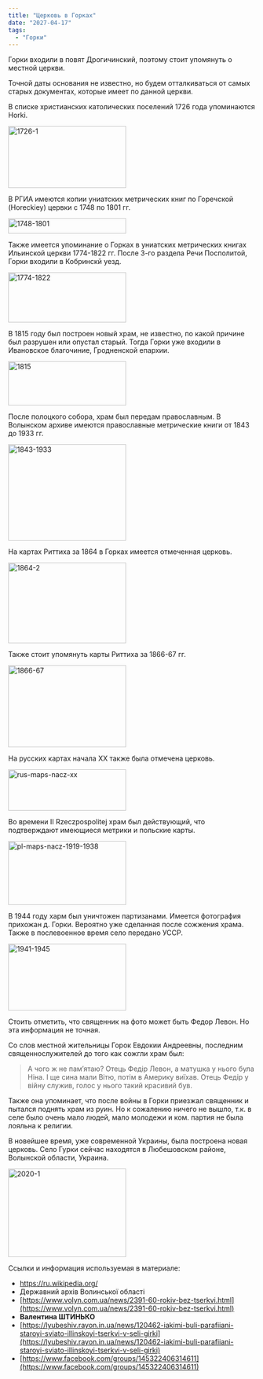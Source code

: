 ```yaml
---
title: "Церковь в Горках"
date: "2027-04-17"
tags: 
  - "Горки"
---
```


Горки входили в повят Дрогичинский, поэтому стоит упомянуть о местной церкви.

Точной даты основания не известно, но будем отталкиваться от самых старых документах, которые имеет по данной церкви.

В списке христианских католических поселений 1726 года упоминаются Horki.

<a data-flickr-embed="true" href="https://www.flickr.com/photos/98644112@N04/53659908563/in/dateposted-public/" title="1726-1"><img src="https://live.staticflickr.com/65535/53659908563_bc6c9d2568_m.jpg" width="240" height="126" alt="1726-1"/></a><script async src="//embedr.flickr.com/assets/client-code.js" charset="utf-8"></script>

В РГИА имеются копии униатских метрических книг по Горечской (Horeckiey) цервки с 1748 по 1801 гг.

<a data-flickr-embed="true" href="https://www.flickr.com/photos/98644112@N04/53660042179/in/dateposted-public/" title="1748-1801"><img src="https://live.staticflickr.com/65535/53660042179_f110eceb73_m.jpg" width="240" height="31" alt="1748-1801"/></a><script async src="//embedr.flickr.com/assets/client-code.js" charset="utf-8"></script>

Также имеется упоминание о Горках в униатских метрических книгах Ильинской церкви 1774-1822 гг. После 3-го раздела Речи Посполитой, Горки входили в Кобринскй уезд.

<a data-flickr-embed="true" href="https://www.flickr.com/photos/98644112@N04/53660042289/in/dateposted-public/" title="1774-1822"><img src="https://live.staticflickr.com/65535/53660042289_c5633cbc60_m.jpg" width="240" height="102" alt="1774-1822"/></a><script async src="//embedr.flickr.com/assets/client-code.js" charset="utf-8"></script>

В 1815 году был построен новый храм, не известно, по какой причине был разрушен или опустал старый. Тогда Горки уже входили в Ивановское благочиние, Гродненской епархии.

<a data-flickr-embed="true" href="https://www.flickr.com/photos/98644112@N04/53658821652/in/dateposted-public/" title="1815"><img src="https://live.staticflickr.com/65535/53658821652_247daedd55_m.jpg" width="240" height="90" alt="1815"/></a><script async src="//embedr.flickr.com/assets/client-code.js" charset="utf-8"></script>

После полоцкого собора, храм был передам православным. В Волынском архиве имеются православные метрические книги от 1843 до 1933 гг.

<a data-flickr-embed="true" href="https://www.flickr.com/photos/98644112@N04/53659909098/in/dateposted-public/" title="1843-1933"><img src="https://live.staticflickr.com/65535/53659909098_21d5ea05e5_m.jpg" width="240" height="196" alt="1843-1933"/></a><script async src="//embedr.flickr.com/assets/client-code.js" charset="utf-8"></script>

На картах Риттиха за 1864 в Горках имеется отмеченная церковь.

<a data-flickr-embed="true" href="https://www.flickr.com/photos/98644112@N04/53659909243/in/dateposted-public/" title="1864-2"><img src="https://live.staticflickr.com/65535/53659909243_b6501a62df_m.jpg" width="240" height="164" alt="1864-2"/></a><script async src="//embedr.flickr.com/assets/client-code.js" charset="utf-8"></script>

Также стоит упомянуть карты Риттиха за 1866-67 гг.

<a data-flickr-embed="true" href="https://www.flickr.com/photos/98644112@N04/53658822157/in/dateposted-public/" title="1866-67"><img src="https://live.staticflickr.com/65535/53658822157_bfbb205aa4_m.jpg" width="240" height="167" alt="1866-67"/></a><script async src="//embedr.flickr.com/assets/client-code.js" charset="utf-8"></script>

На русских картах начала XX также была отмечена церковь.

<a data-flickr-embed="true" href="https://www.flickr.com/photos/98644112@N04/53659909683/in/dateposted-public/" title="rus-maps-nacz-xx"><img src="https://live.staticflickr.com/65535/53659909683_927b756bd1_m.jpg" width="240" height="84" alt="rus-maps-nacz-xx"/></a><script async src="//embedr.flickr.com/assets/client-code.js" charset="utf-8"></script>

Во времени II Rzeczpospolitej храм был действующий, что подтверждают имеющиеся метрики и польские карты.

<a data-flickr-embed="true" href="https://www.flickr.com/photos/98644112@N04/53658822587/in/dateposted-public/" title="pl-maps-nacz-1919-1938"><img src="https://live.staticflickr.com/65535/53658822587_0ecbeebff0_m.jpg" width="240" height="130" alt="pl-maps-nacz-1919-1938"/></a><script async src="//embedr.flickr.com/assets/client-code.js" charset="utf-8"></script>

В 1944 году харм был уничтожен партизанами. Имеется фотография прихожан д. Горки. Вероятно уже сделанная после сожжения храма. Также в послевоенное время село передано УССР.

<a data-flickr-embed="true" href="https://www.flickr.com/photos/98644112@N04/53660043474/in/dateposted-public/" title="1941-1945"><img src="https://live.staticflickr.com/65535/53660043474_b4c1c5b9e1_m.jpg" width="240" height="136" alt="1941-1945"/></a><script async src="//embedr.flickr.com/assets/client-code.js" charset="utf-8"></script>

Стоить отметить, что священник на фото может быть Федор Левон. Но эта информация не точная.

Со слов местной жительницы Горок Евдокии Андреевны, последним священнослужителей до того как сожгли храм был:

> А чого ж не пам’ятаю? Отець Федір Левон, а матушка у нього була Ніна. І ще сина мали Вітю, потім в Америку виїхав. Отець Федір у війну служив, голос у нього такий красивий був.

Также она упоминает, что после войны в Горки приезжал священник и пытался поднять храм из руин. Но к сожалению ничего не вышло, т.к. в селе было очень мало людей, мало молодежи и ком. партия не была лояльна к религии.

В новейшее время, уже современной Украины, была построена новая церковь. Село Гурки сейчас находятся в Любешовском районе, Волынской области, Украина.

<a data-flickr-embed="true" href="https://www.flickr.com/photos/98644112@N04/53659910143/in/dateposted-public/" title="2020-1"><img src="https://live.staticflickr.com/65535/53659910143_f67d6a9d0b_m.jpg" width="240" height="180" alt="2020-1"/></a><script async src="//embedr.flickr.com/assets/client-code.js" charset="utf-8"></script>

Ссылки и информация используемая в материале:

- https://ru.wikipedia.org/
- Державний архів Волинської області
- [https://www.volyn.com.ua/news/2391-60-rokiv-bez-tserkvi.html](https://www.volyn.com.ua/news/2391-60-rokiv-bez-tserkvi.html)
- **Валентина ШТИНЬКО**
- [https://lyubeshiv.rayon.in.ua/news/120462-iakimi-buli-parafiiani-staroyi-sviato-illinskoyi-tserkvi-v-seli-girki](https://lyubeshiv.rayon.in.ua/news/120462-iakimi-buli-parafiiani-staroyi-sviato-illinskoyi-tserkvi-v-seli-girki)
- [https://www.facebook.com/groups/145322406314611](https://www.facebook.com/groups/145322406314611)
